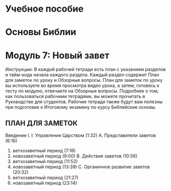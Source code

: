 # Учебное пособие
# Основы Библии
# Модуль 7: Новый завет


Инструкции: 
В каждой рабочей тетради есть план с указанием разделов и тайм-кода начала каждого раздела.   Каждый раздел содержит План для заметок по уроку и Обзорные вопросы. 
План для заметок по уроку вы используете во время просмотра видео урока, а затем, готовясь к тесту по модулю, отвечаете на Обзорные вопросы. 
Подробнее о том, как пользоваться рабочими тетрадями, вы можете прочитать в Руководстве для студентов. Рабочие тетради также будут вам полезны при подготовке к Итоговому экзамену по курсу Библейские основы.


## ПЛАН ДЛЯ ЗАМЕТОК 

Введение 
I.	I. Управление Царством (1:32)
A.	Представители заветов (6:16)
1.	ветхозаветный период (7:16)
2.	новозаветный период (9:00)
B.	Действие заветов (10:56)
1.	ветхозаветный период (11:52)
2.	новозаветный период (13:39)
C.	Органичное развитие заветов (20:32)
1.	ветхозаветный период (21:27)
2.	новозаветный период (23:14)

